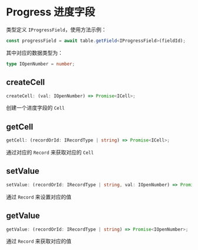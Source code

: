 # Progress 进度字段
类型定义 `IProgressField`，使用方法示例：
```typescript
const progressField = await table.getField<IProgressField>(fieldId);
```
其中对应的数据类型为：
```typescript
type IOpenNumber = number;
```

## createCell
```typescript
createCell: (val: IOpenNumber) => Promise<ICell>;
```
创建一个进度字段的 `Cell`

## getCell
```typescript
getCell: (recordOrId: IRecordType | string) => Promise<ICell>;
```
通过对应的 `Record` 来获取对应的 `Cell`

## setValue
```typescript
setValue: (recordOrId: IRecordType | string, val: IOpenNumber) => Promise<boolean>;
```
通过 `Record` 来设置对应的值

## getValue
```typescript
getValue: (recordOrId: IRecordType | string) => Promise<IOpenNumber>;
```
通过 `Record` 来获取对应的值
